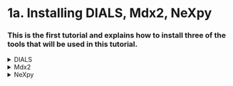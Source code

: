 # 1a. Installing DIALS, Mdx2, NeXpy
### This is the first tutorial and explains how to install three of the tools that will be used in this tutorial. 

<details>
<summary> DIALS </summary>
  
DIALS is documented on the [DIALS]([url](https://dials.github.io/index.html)) github. It is software used for indexing, peak finding, scaling and various other functions found [here](https://dials.github.io/index.html)), it is run entirely from the command line and has a basic UI to view data. DIALS should be installed in a clean environment and runs best on Python 3.10. DIALS can be installed using a package manager such as conda:
  
  ```
conda install -c conda-forge dials
conda install dxtbx/n # to read image headers 
```
- DIAlS will import data from xds (see tutorial 1b) and after processing will then be imported by Mdx2
- Note that DIALS has dependency clashes with NeXpy and they should be installed in different environments. 
</details>

<details>
<summary> Mdx2 </summary>
Mdx2 was released in 2022 at the Erice Data Reduction Workshop by the International School of Crystallography. Mdx2 is a valuable package for data analysis and to generate reciprocal space plots. 
Mdx2 can be downloaded from:  https://github.com/ando-lab/mdx2/archive/refs/tags/v0.3.0.zip
 First unzip and then move to the same directory as the dataset, then in the command line, run:
  
  ```
pip install -e
```
Subsequently, run:
  
  ```
mdx2.version
```
This should output the installed version of mdx2. 
  
</details>

<details>
<summary> NeXpy </summary>
NeXpy is the GUI that accompanies Mdx2. NeXpy should be installed in a second environment running on python 3.9 (or the last stable release). NeXpy only processes files in a NexusFormat structure (.nxs). Hierarchal data formats such as .h5 can be converted to the NexusFormat using this [script](https://github.com/cammdu/MSP-Solid-State/blob/e37caddb4da36d3c91173d3509584fd2e6954399/SC-XRD_Data_Reduction/6.Mdx2/6e.h5_to_Nexpy.md)
NeXpy can be installed using conda:

   ```
conda install -c conda-forge nexpy
conda install scipy  
``` 
  
</details>
